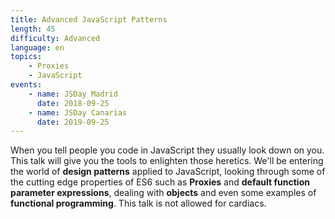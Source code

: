 ```yaml
---
title: Advanced JavaScript Patterns
length: 45
difficulty: Advanced
language: en
topics:
    - Proxies
    - JavaScript
events:
    - name: JSDay Madrid
      date: 2018-09-25
    - name: JSDay Canarias
      date: 2019-09-25
---
```


When you tell people you code in JavaScript they usually look down on you. This talk will give you the tools to enlighten those heretics. We'll be entering the world of **design patterns** applied to JavaScript, looking through some of the cutting edge properties of ES6 such as **Proxies** and **default function parameter expressions**, dealing with **objects** and even some examples of **functional programming**. This talk is not allowed for cardiacs.
